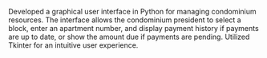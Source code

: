 Developed a graphical user interface in Python for managing condominium resources. The interface allows the condominium president to select a block, enter an apartment number, and display payment history if payments are up to date, or show the amount due if payments are pending. Utilized Tkinter for an intuitive user experience.
